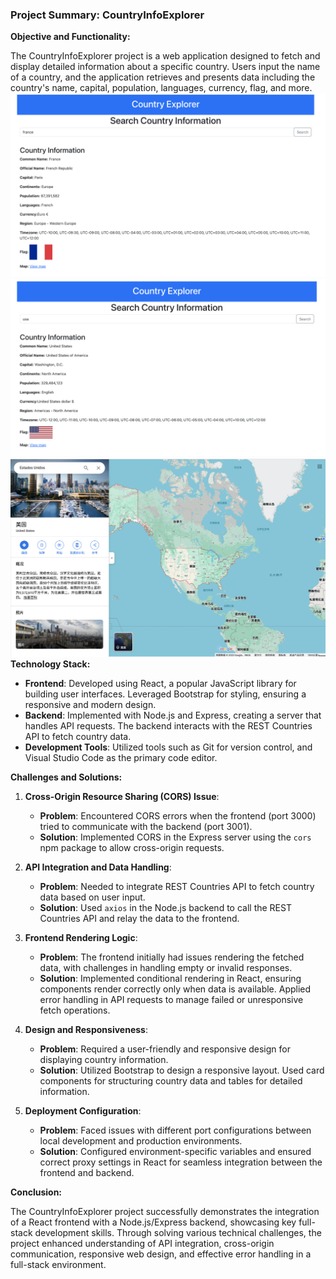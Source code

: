 ### Project Summary: CountryInfoExplorer

**Objective and Functionality:**

The CountryInfoExplorer project is a web application designed to fetch and display detailed information about a specific country. Users input the name of a country, and the application retrieves and presents data including the country's name, capital, population, languages, currency, flag, and more.
<img src="./img/france.png">
<img src="./img/usa.png">
<img src="./img/map.png">
**Technology Stack:**

- **Frontend**: Developed using React, a popular JavaScript library for building user interfaces. Leveraged Bootstrap for styling, ensuring a responsive and modern design.
- **Backend**: Implemented with Node.js and Express, creating a server that handles API requests. The backend interacts with the REST Countries API to fetch country data.
- **Development Tools**: Utilized tools such as Git for version control, and Visual Studio Code as the primary code editor.

**Challenges and Solutions:**

1. **Cross-Origin Resource Sharing (CORS) Issue**: 
   - **Problem**: Encountered CORS errors when the frontend (port 3000) tried to communicate with the backend (port 3001).
   - **Solution**: Implemented CORS in the Express server using the `cors` npm package to allow cross-origin requests.

2. **API Integration and Data Handling**:
   - **Problem**: Needed to integrate REST Countries API to fetch country data based on user input.
   - **Solution**: Used `axios` in the Node.js backend to call the REST Countries API and relay the data to the frontend.

3. **Frontend Rendering Logic**:
   - **Problem**: The frontend initially had issues rendering the fetched data, with challenges in handling empty or invalid responses.
   - **Solution**: Implemented conditional rendering in React, ensuring components render correctly only when data is available. Applied error handling in API requests to manage failed or unresponsive fetch operations.

4. **Design and Responsiveness**:
   - **Problem**: Required a user-friendly and responsive design for displaying country information.
   - **Solution**: Utilized Bootstrap to design a responsive layout. Used card components for structuring country data and tables for detailed information.

5. **Deployment Configuration**:
   - **Problem**: Faced issues with different port configurations between local development and production environments.
   - **Solution**: Configured environment-specific variables and ensured correct proxy settings in React for seamless integration between the frontend and backend.

**Conclusion:**

The CountryInfoExplorer project successfully demonstrates the integration of a React frontend with a Node.js/Express backend, showcasing key full-stack development skills. Through solving various technical challenges, the project enhanced understanding of API integration, cross-origin communication, responsive web design, and effective error handling in a full-stack environment.


